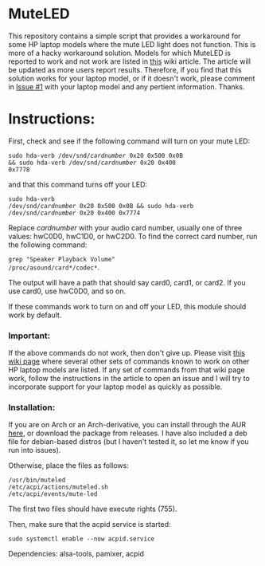 # MuteLED

This repository contains a simple script that provides a workaround for some HP laptop models where the mute LED light does not function. This is more of a hacky workaround solution. Models for which MuteLED is reported to work and not work are listed in [this](https://github.com/username227/MuteLED/wiki/Support-by-Laptop-Model) wiki article. The article will be updated as more users report results. Therefore, if you find that this solution works for your laptop model, or if it doesn't work, please comment in [Issue #1](https://github.com/username227/MuteLED/issues/1) with your laptop model and any pertient information. Thanks.

# Instructions:

First, check and see if the following command will turn on your mute LED:<p>
<code>sudo hda-verb /dev/snd/_cardnumber_ 0x20 0x500 0x0B && sudo hda-verb /dev/snd/_cardnumber_ 0x20 0x400 0x7778</code>

and that this command turns off your LED:<p>
<code>sudo hda-verb /dev/snd/_cardnumber_ 0x20 0x500 0x0B && sudo hda-verb /dev/snd/_cardnumber_ 0x20 0x400 0x7774</code><p>
Replace _cardnumber_ with your audio card number, usually one of three values: hwC0D0, hwC1D0, or hwC2D0. To find the correct card number, run the following command:<p>
<code>grep "Speaker Playback Volume" /proc/asound/card*/codec*</code>.<p>
The output will have a path that should say card0, card1, or card2. If you use card0,  use hwC0D0, and so on.

If these commands work to turn on and off your LED, this module should work by default.
### Important:
If the above commands do not work, then don't give up. Please visit [this wiki page](https://github.com/username227/MuteLED/wiki/Get-Support-For-Your-Laptop-Model) where several other sets of commands known to work on other HP laptop models are listed. If any set of commands from that wiki page work, follow the instructions in the article to open an issue and I will try to incorporate support for your laptop model as quickly as possible.

### Installation:
If you are on Arch or an Arch-derivative, you can install through the AUR [here](https://aur.archlinux.org/packages/muteled), or download the package from releases. I have also included a deb file for debian-based distros (but I haven't tested it, so let me know if you run into issues).

Otherwise, place the files as follows:
```
/usr/bin/muteled
/etc/acpi/actions/muteled.sh
/etc/acpi/events/mute-led
```
The first two files should have execute rights (755).

Then, make sure that the acpid service is started:
```
sudo systemctl enable --now acpid.service
```

Dependencies: alsa-tools, pamixer, acpid
